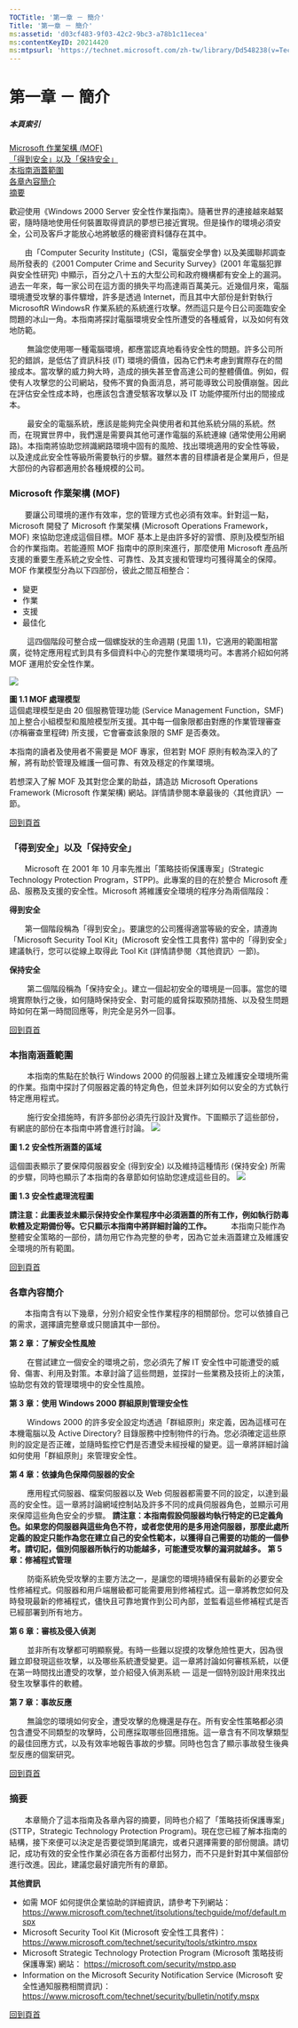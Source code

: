 ```yaml
---
TOCTitle: '第一章 － 簡介'
Title: '第一章 － 簡介'
ms:assetid: 'd03cf483-9f03-42c2-9bc3-a78b1c11ecea'
ms:contentKeyID: 20214420
ms:mtpsurl: 'https://technet.microsoft.com/zh-tw/library/Dd548238(v=TechNet.10)'
---
```


第一章 － 簡介
==============

##### 本頁索引

[](#sa)[Microsoft 作業架構 (MOF)](#sa)  
[](#sb)[「得到安全」以及「保持安全」](#sb)  
[](#sc)[本指南涵蓋範圍](#sc)  
[](#sd)[各章內容簡介](#sd)  
[](#se)[摘要](#se)  

歡迎使用《Windows 2000 Server 安全性作業指南》。隨著世界的連接越來越緊密，隨時隨地使用任何裝置取得資訊的夢想已接近實現。但是操作的環境必須安全，公司及客戶才能放心地將敏感的機密資料儲存在其中。

　　由「Computer Security Institute」(CSI，電腦安全學會) 以及美國聯邦調查局所發表的《2001 Computer Crime and Security Survey》(2001 年電腦犯罪與安全性研究) 中顯示，百分之八十五的大型公司和政府機構都有安全上的漏洞。過去一年來，每一家公司在這方面的損失平均高達兩百萬美元。近幾個月來，電腦環境遭受攻擊的事件驟增，許多是透過 Internet，而且其中大部份是針對執行MicrosoftR WindowsR 作業系統的系統進行攻擊。然而這只是今日公司面臨安全問題的冰山一角。本指南將探討電腦環境安全性所遭受的各種威脅，以及如何有效地防範。

　　 無論您使用哪一種電腦環境，都應當認真地看待安全性的問題。許多公司所犯的錯誤，是低估了資訊科技 (IT) 環境的價值，因為它們未考慮到實際存在的間接成本。當攻擊的威力夠大時，造成的損失甚至會高達公司的整體價值。例如，假使有人攻擊您的公司網站，發佈不實的負面消息，將可能導致公司股價崩盤。因此在評估安全性成本時，也應該包含遭受駭客攻擊以及 IT 功能停擺所付出的間接成本。

　　 最安全的電腦系統，應該是能夠完全與使用者和其他系統分隔的系統。然而，在現實世界中，我們還是需要與其他可運作電腦的系統連線 (通常使用公用網路)。本指南將協助您辨識網路環境中固有的風險、找出環境適用的安全性等級，以及達成此安全性等級所需要執行的步驟。雖然本書的目標讀者是企業用戶，但是大部份的內容都適用於各種規模的公司。

### Microsoft 作業架構 (MOF)

　　要讓公司環境的運作有效率，您的管理方式也必須有效率。針對這一點，Microsoft 開發了 Microsoft 作業架構 (Microsoft Operations Framework，MOF) 來協助您達成這個目標。MOF 基本上是由許多好的習慣、原則及模型所組合的作業指南。若能遵照 MOF 指南中的原則來進行，那麼使用 Microsoft 產品所支援的重要生產系統之安全性、可靠性、及其支援和管理均可獲得萬全的保障。
MOF 作業模型分為以下四部份，彼此之間互相整合：

-   變更
-   作業
-   支援
-   最佳化

　　 這四個階段可整合成一個螺旋狀的生命週期 (見圖 1.1)，它適用的範圍相當廣，從特定應用程式到具有多個資料中心的完整作業環境均可。本書將介紹如何將 MOF 運用於安全性作業。

![](images/Dd548238.ch01-1(zh-tw,TechNet.10).jpg)

**圖 1.1 MOF 處理模型**  
   這個處理模型是由 20 個服務管理功能 (Service Management Function，SMF) 加上整合小組模型和風險模型所支援。其中每一個象限都由對應的作業管理審查 (亦稱審查里程碑) 所支援，它會審查該象限的 SMF 是否奏效。

   本指南的讀者及使用者不需要是 MOF 專家，但若對 MOF 原則有較為深入的了解，將有助於管理及維護一個可靠、有效及穩定的作業環境。

   若想深入了解 MOF 及其對您企業的助益，請造訪 Microsoft Operations Framework (Microsoft 作業架構) 網站。詳情請參閱本章最後的〈其他資訊〉一節。

[](#mainsection)[回到頁首](#mainsection)

### 「得到安全」以及「保持安全」

　　Microsoft 在 2001 年 10 月率先推出「策略技術保護專案」(Strategic Technology Protection Program，STPP)。此專案的目的在於整合 Microsoft 產品、服務及支援的安全性。Microsoft 將維護安全環境的程序分為兩個階段：

**得到安全**

　　第一個階段稱為「得到安全」。要讓您的公司獲得適當等級的安全，請遵詢「Microsoft Security Tool Kit」(Microsoft 安全性工具套件) 當中的「得到安全」建議執行，您可以從線上取得此 Tool Kit (詳情請參閱〈其他資訊〉一節)。

**保持安全**

　　 第二個階段稱為「保持安全」。建立一個起初安全的環境是一回事。當您的環境實際執行之後，如何隨時保持安全、對可能的威脅採取預防措施、以及發生問題時如何在第一時間回應等，則完全是另外一回事。

[](#mainsection)[回到頁首](#mainsection)

### 本指南涵蓋範圍

　　 本指南的焦點在於執行 Windows 2000 的伺服器上建立及維護安全環境所需的作業。指南中探討了伺服器定義的特定角色，但並未詳列如何以安全的方式執行特定應用程式。

　　 施行安全措施時，有許多部份必須先行設計及實作。下圖顯示了這些部份，有網底的部份在本指南中將會進行討論。
![](images/Dd548238.ch01-2(zh-tw,TechNet.10).gif)

**圖 1.2 安全性所涵蓋的區域**

這個圖表顯示了要保障伺服器安全 (得到安全) 以及維持這種情形 (保持安全) 所需的步驟，同時也顯示了本指南的各章節如何協助您達成這些目的。
[![](images/Dd548238.ch01-3(zh-tw,TechNet.10).gif)](https://technet.microsoft.com/zh-tw/dd548238.ch01-3(zh-tw,technet.10).gif)

**圖 1.3 安全性處理流程圖**

**請注意：此圖表並未顯示保持安全作業程序中必須涵蓋的所有工作，例如執行防毒軟體及定期備份等。它只顯示本指南中將詳細討論的工作。**
　　 本指南只能作為整體安全策略的一部份，請勿用它作為完整的參考，因為它並未涵蓋建立及維護安全環境的所有範圍。

[](#mainsection)[回到頁首](#mainsection)

### 各章內容簡介

　　本指南含有以下幾章，分別介紹安全性作業程序的相關部份。您可以依據自己的需求，選擇讀完整章或只閱讀其中一部份。

**第 2 章：了解安全性風險**

　　 在嘗試建立一個安全的環境之前，您必須先了解 IT 安全性中可能遭受的威脅、傷害、利用及對策。本章討論了這些問題，並探討一些業務及技術上的決策，協助您有效的管理環境中的安全性風險。

**第 3 章：使用 Windows 2000 群組原則管理安全性**

　　 Windows 2000 的許多安全設定均透過「群組原則」來定義，因為這樣可在本機電腦以及 Active Directory? 目錄服務中控制物件的行為。您必須確定這些原則的設定是否正確，並隨時監控它們是否遭受未經授權的變更。這一章將詳細討論如何使用「群組原則」來管理安全性。

**第 4 章：依據角色保障伺服器的安全**

　　 應用程式伺服器、檔案伺服器以及 Web 伺服器都需要不同的設定，以達到最高的安全性。這一章將討論網域控制站及許多不同的成員伺服器角色，並顯示可用來保障這些角色安全的步驟。
**請注意：本指南假設伺服器均執行特定的已定義角色。如果您的伺服器與這些角色不符，或者您使用的是多用途伺服器，那麼此處所定義的設定只能作為您在建立自己的安全性範本，以獲得自己需要的功能的一個參考。請切記，個別伺服器所執行的功能越多，可能遭受攻擊的漏洞就越多。**
**第 5 章：修補程式管理**

　　 防衛系統免受攻擊的主要方法之一，是讓您的環境持續保有最新的必要安全性修補程式。伺服器和用戶端層級都可能需要用到修補程式。這一章將教您如何及時發現最新的修補程式，儘快且可靠地實作到公司內部，並監看這些修補程式是否已經部署到所有地方。

**第 6 章：審核及侵入偵測**

　　 並非所有攻擊都可明顯察覺。有時一些難以捉摸的攻擊危險性更大，因為很難立即發現這些攻擊，以及哪些系統遭受變更。這一章將討論如何審核系統，以便在第一時間找出遭受的攻擊，並介紹侵入偵測系統 — 這是一個特別設計用來找出發生攻擊事件的軟體。

**第 7 章：事故反應**

　　 無論您的環境如何安全，遭受攻擊的危機還是存在。所有安全性策略都必須包含遭受不同類型的攻擊時，公司應採取哪些回應措施。這一章含有不同攻擊類型的最佳回應方式，以及有效率地報告事故的步驟。同時也包含了顯示事故發生後典型反應的個案研究。

[](#mainsection)[回到頁首](#mainsection)

### 摘要

　　本章簡介了這本指南及各章內容的摘要，同時也介紹了「策略技術保護專案」(STTP，Strategic Technology Protection Program)。現在您已經了解本指南的結構，接下來便可以決定是否要從頭到尾讀完，或者只選擇需要的部份閱讀。請切記，成功有效的安全性作業必須在各方面都付出努力，而不只是針對其中某個部份進行改進。因此，建議您最好讀完所有的章節。

**其他資訊**

-   如需 MOF 如何提供企業協助的詳細資訊，請參考下列網站：
    <https://www.microsoft.com/technet/itsolutions/techguide/mof/default.mspx>
-   Microsoft Security Tool Kit (Microsoft 安全性工具套件)：<https://www.microsoft.com/technet/security/tools/stkintro.mspx>
-   Microsoft Strategic Technology Protection Program (Microsoft 策略技術保護專案) 網站：
    <https://microsoft.com/security/mstpp.asp>
-   Information on the Microsoft Security Notification Service (Microsoft 安全性通知服務相關資訊)：
    <https://www.microsoft.com/technet/security/bulletin/notify.mspx>

[](#mainsection)[回到頁首](#mainsection)
